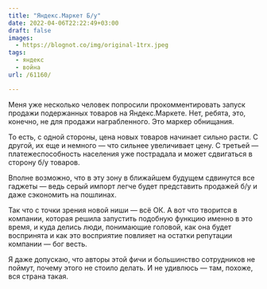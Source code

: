 ```yaml
---
title: "Яндекс.Маркет Б/у"
date: 2022-04-06T22:22:49+03:00
draft: false
images:
  - https://blognot.co/img/original-1trx.jpeg
tags:
  - яндекс
  - война
url: /61160/

---
```

Меня уже несколько человек попросили прокомментировать запуск продажи подержанных товаров на Яндекс.Маркете. 
Нет, ребята, это, конечно, не для продажи награбленного. Это маркер обнищания.
<!--more-->

То есть, с одной стороны, цена новых товаров начинает сильно расти. С другой, их еще и немного — что сильнее увеличивает цену. С третьей — платежеспособность населения уже пострадала и может сдвигаться в сторону б/у товаров.

Вполне возможно, что в эту зону в ближайшем будущем сдвинутся все гаджеты — ведь серый импорт легче будет представить продажей б/у и даже сэкономить на пошлинах.

Так что с точки зрения новой ниши — всё ОК. А вот что творится в компании, которая решила запустить подобную функцию именно в это время, и куда делись люди, понимающие головой, как она будет воспринята и как это восприятие повлияет на остатки репутации компании — бог весть.

Я даже допускаю, что авторы этой фичи и большинство сотрудников не поймут, почему этого не стоило делать. И не удивлюсь — там, похоже, вся страна такая.